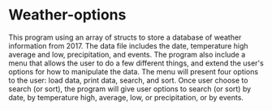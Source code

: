 # Weather-options
This program using an array of structs to store a database of weather information from 2017.
The data file includes the date, temperature high average and low, precipitation, and events. 
The program also include a menu that allows the user to do a few different things, 
and extend the user's options for how to manipulate the data. 
The menu will present four options to the user: load data, print data, search, and sort.
Once user choose to search (or sort), the program will give user options to search (or sort)
by date, by temperature high, average, low, or precipitation, or by events.
